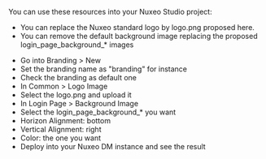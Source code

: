You can use these resources into your Nuxeo Studio project:
* You can replace the Nuxeo standard logo by logo.png proposed here.
* You can remove the default background image replacing the proposed login_page_background_* images


- Go into Branding > New
- Set the branding name as "branding" for instance
- Check the branding as default one
- In Common > Logo Image
- Select the logo.png and upload it
- In Login Page > Background Image
- Select the login_page_background_* you want
- Horizon Alignment: bottom
- Vertical Alignment: right
- Color: the one you want
- Deploy into your Nuxeo DM instance and see the result
